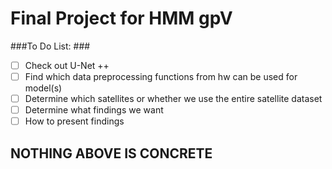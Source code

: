 # Final Project for HMM gpV #

###To Do List: ###

- [ ] Check out U-Net ++
- [ ] Find which data preprocessing functions from hw can be used for model(s)
- [ ] Determine which satellites or whether we use the entire satellite dataset
- [ ] Determine what findings we want
- [ ] How to present findings

## NOTHING ABOVE IS CONCRETE ##
 
